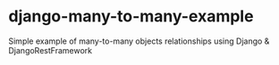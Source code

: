 # django-many-to-many-example

Simple example of many-to-many objects relationships using Django & DjangoRestFramework
